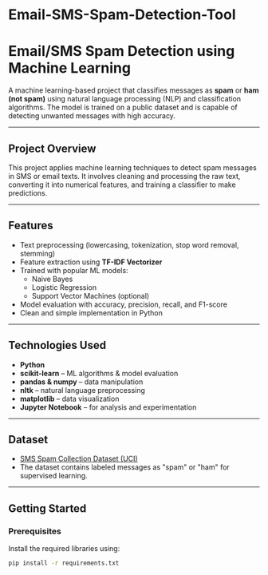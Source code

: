 # Email-SMS-Spam-Detection-Tool
 #  Email/SMS Spam Detection using Machine Learning

A machine learning-based project that classifies messages as **spam** or **ham (not spam)** using natural language processing (NLP) and classification algorithms. The model is trained on a public dataset and is capable of detecting unwanted messages with high accuracy.

---

##  Project Overview

This project applies machine learning techniques to detect spam messages in SMS or email texts. It involves cleaning and processing the raw text, converting it into numerical features, and training a classifier to make predictions.

---

## Features

- Text preprocessing (lowercasing, tokenization, stop word removal, stemming)
- Feature extraction using **TF-IDF Vectorizer**
- Trained with popular ML models:
  - Naive Bayes
  - Logistic Regression
  - Support Vector Machines (optional)
- Model evaluation with accuracy, precision, recall, and F1-score
- Clean and simple implementation in Python

---

##  Technologies Used

- **Python**
- **scikit-learn** – ML algorithms & model evaluation
- **pandas & numpy** – data manipulation
- **nltk** – natural language preprocessing
- **matplotlib** – data visualization
- **Jupyter Notebook** – for analysis and experimentation

---

##  Dataset

- [SMS Spam Collection Dataset (UCI)](https://archive.ics.uci.edu/ml/datasets/sms+spam+collection)
- The dataset contains labeled messages as "spam" or "ham" for supervised learning.

---

##  Getting Started

###  Prerequisites

Install the required libraries using:

```bash
pip install -r requirements.txt
